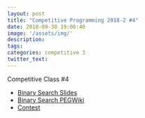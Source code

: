 ```yaml
---
layout: post
title: "Competitive Programming 2018-2 #4"
date: 2018-09-30 19:06:40
image: '/assets/img/'
description:
tags:
categories: competitive 3
twitter_text:
---
```


Competitive Class #4

* [Binary Search Slides](https://docs.google.com/presentation/d/1YNz76CAjfYXiwEaufugsvOXLWq6CPXI4k3y3erpAqUM/edit?usp=sharing)
* [Binary Search PEGWiki](https://wcipeg.com/wiki/Binary_search)
* [Contest](https://a2oj.com/contest?ID=38055)
